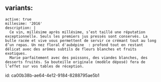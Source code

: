 variants:
  -
    active: true
    millesime: '2016'
    description: |
      Ce vin, millésime après millésime, s’est taillé une réputation exceptionnelle. Seuls les premiers jus pressés sont conservés. La bulle racée et vive vous permettent de servir ce crémant tout au long d’un repas. Un nez floral d'aubépine  : profond tout en restant délicat avec des arômes subtils de fleurs blanches et fruits exotiques.
      Marie parfaitement avec des poissons, des viandes blanches, des desserts fruités. Sa bouteille originale (modèle déposé) fera de l’effet sur vos tables de réception.
      
id: ca00b38b-ae64-4e12-9184-8288795ae5b1
